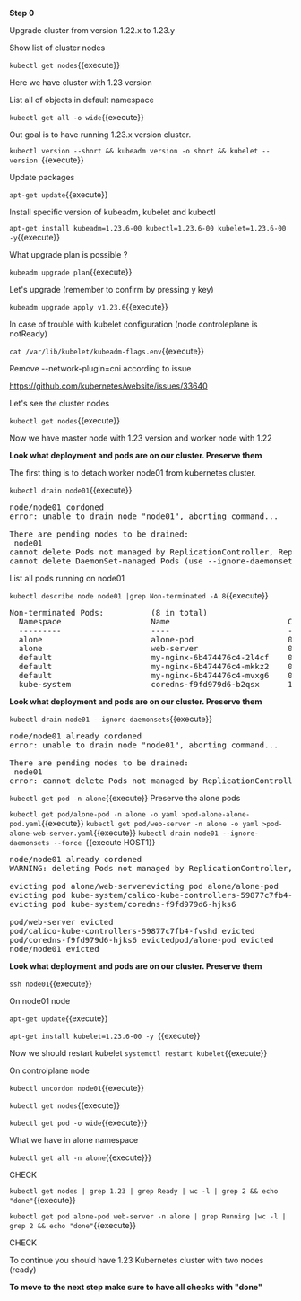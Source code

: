 **Step 0**

Upgrade cluster from version 1.22.x to 1.23.y

Show list of cluster nodes

`kubectl get nodes`{{execute}}

Here we have cluster with 1.23 version

List all of objects in default namespace

`kubectl get all -o wide`{{execute}}

Out goal is to have running 1.23.x version cluster.

`kubectl version --short &&
kubeadm version -o short &&
kubelet --version
`{{execute}}

Update packages

`apt-get update`{{execute}}

Install specific version of  kubeadm, kubelet and kubectl

`apt-get install kubeadm=1.23.6-00 kubectl=1.23.6-00 kubelet=1.23.6-00 -y`{{execute}}

What upgrade plan is possible ?

`kubeadm upgrade plan`{{execute}}

Let's upgrade (remember to confirm by pressing y key) 

`kubeadm upgrade apply v1.23.6`{{execute}}

In case of trouble with kubelet configuration (node controleplane is notReady)

`cat /var/lib/kubelet/kubeadm-flags.env`{{execute}}

Remove --network-plugin=cni according to issue

https://github.com/kubernetes/website/issues/33640

Let's see the cluster nodes

`kubectl get nodes`{{execute}}

Now we have master node with 1.23 version and worker node with 1.22

**Look what deployment and pods are on our cluster. Preserve them**


The first thing is to detach worker node01 from kubernetes cluster.

`kubectl drain node01`{{execute}}

<pre>
node/node01 cordoned
error: unable to drain node "node01", aborting command...

There are pending nodes to be drained:
 node01
cannot delete Pods not managed by ReplicationController, ReplicaSet, Job, DaemonSet or StatefulSet (use --force to override): alone/alone-pod, alone/web-server
cannot delete DaemonSet-managed Pods (use --ignore-daemonsets to ignore): kube-system/calico-node-pdjlj, kube-system/kube-proxy-kqlkj
</pre>

List all pods running on node01

`kubectl describe node node01 |grep Non-terminated -A 8`{{execute}}

<pre>
Non-terminated Pods:          (8 in total)
  Namespace                   Name                         CPU Requests  CPU Limits  Memory Requests  MemoryLimits  AGE
  ---------                   ----                         ------------  ----------  ---------------  -------------  ---
  alone                       alone-pod                    0 (0%)        0 (0%)      0 (0%)           0 (0%)        3m2s
  alone                       web-server                   0 (0%)        0 (0%)      0 (0%)           0 (0%)        3m2s
  default                     my-nginx-6b474476c4-2l4cf    0 (0%)        0 (0%)      0 (0%)           0 (0%)        9m35s
  default                     my-nginx-6b474476c4-mkkz2    0 (0%)        0 (0%)      0 (0%)           0 (0%)        9m35s
  default                     my-nginx-6b474476c4-mvxg6    0 (0%)        0 (0%)      0 (0%)           0 (0%)        9m35s
  kube-system                 coredns-f9fd979d6-b2qsx      100m (5%)     0 (0%)      70Mi (1%)        170Mi (4%)     5m28s
</pre>

**Look what deployment and pods are on our cluster. Preserve them**


`kubectl drain node01 --ignore-daemonsets`{{execute}}

<pre>
node/node01 already cordoned
error: unable to drain node "node01", aborting command...

There are pending nodes to be drained:
 node01
error: cannot delete Pods not managed by ReplicationController, ReplicaSet, Job, DaemonSet or StatefulSet (use --force to override): alone/alone-pod, alone/web-server
</pre>

`kubectl get pod -n alone`{{execute}}
Preserve the alone pods

`kubectl get pod/alone-pod -n alone -o yaml >pod-alone-alone-pod.yaml`{{execute}}
`kubectl get pod/web-server -n alone -o yaml >pod-alone-web-server.yaml`{{execute}}
`kubectl drain node01 --ignore-daemonsets --force `{{execute HOST1}}

<pre>
node/node01 already cordoned
WARNING: deleting Pods not managed by ReplicationController, ReplicaSet, Job, DaemonSet or StatefulSet: alone/alone-pod, alone/web-server; ignoring DaemonSet-managed Pods: kube-system/calico-node-pdjlj, kube-system/kube-proxy-kqlkj

evicting pod alone/web-serverevicting pod alone/alone-pod
evicting pod kube-system/calico-kube-controllers-59877c7fb4-fvshd
evicting pod kube-system/coredns-f9fd979d6-hjks6

pod/web-server evicted
pod/calico-kube-controllers-59877c7fb4-fvshd evicted
pod/coredns-f9fd979d6-hjks6 evictedpod/alone-pod evicted
node/node01 evicted
</pre>

**Look what deployment and pods are on our cluster. Preserve them**

`ssh node01`{{execute}}

On node01 node

`apt-get update`{{execute}}

`apt-get install kubelet=1.23.6-00 -y `{{execute}}

Now we should restart kubelet
`systemctl restart kubelet`{{execute}}



On controlplane node

`kubectl uncordon node01`{{execute}}

`kubectl get nodes`{{execute}}

`kubectl get pod -o wide`{{execute}}} 

What we have in alone namespace

`kubectl get all -n alone`{{execute}}} 

CHECK

`kubectl get nodes | grep 1.23 | grep Ready | wc -l | grep 2 && echo "done"`{{execute}}

`kubectl get pod alone-pod web-server -n alone | grep Running |wc -l | grep 2 && echo "done"`{{execute}}

CHECK

To continue you should have 1.23 Kubernetes cluster with two nodes (ready)

**To move to the next step make sure to have all checks with "done"**
